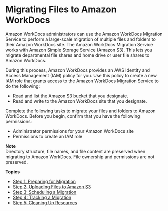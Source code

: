 # Migrating Files to Amazon WorkDocs<a name="migration"></a>

Amazon WorkDocs administrators can use the Amazon WorkDocs Migration Service to perform a large\-scale migration of multiple files and folders to their Amazon WorkDocs site\. The Amazon WorkDocs Migration Service works with Amazon Simple Storage Service \(Amazon S3\)\. This lets you migrate departmental file shares and home drive or user file shares to Amazon WorkDocs\.

During this process, Amazon WorkDocs provides an AWS Identity and Access Management \(IAM\) policy for you\. Use this policy to create a new IAM role that grants access to the Amazon WorkDocs Migration Service to do the following:
+ Read and list the Amazon S3 bucket that you designate\.
+ Read and write to the Amazon WorkDocs site that you designate\.

Complete the following tasks to migrate your files and folders to Amazon WorkDocs\. Before you begin, confirm that you have the following permissions:
+ Administrator permissions for your Amazon WorkDocs site
+ Permissions to create an IAM role

**Note**  
Directory structure, file names, and file content are preserved when migrating to Amazon WorkDocs\. File ownership and permissions are not preserved\.

**Topics**
+ [Step 1: Preparing for Migration](prepare.md)
+ [Step 2: Uploading Files to Amazon S3](s3-upload.md)
+ [Step 3: Scheduling a Migration](schedule.md)
+ [Step 4: Tracking a Migration](track.md)
+ [Step 5: Cleaning Up Resources](cleanup.md)